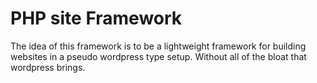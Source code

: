 # PHP site Framework

The idea of this framework is to be a lightweight framework for building websites in a pseudo wordpress type setup. Without all of the bloat that wordpress brings.